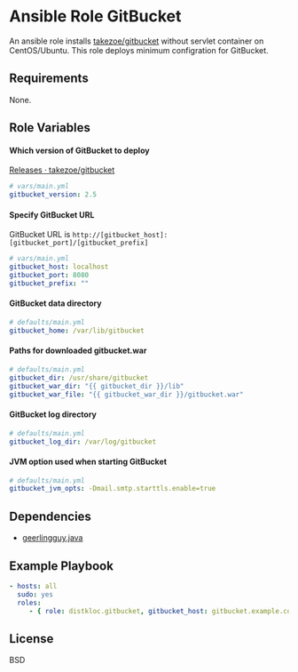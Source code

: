 Ansible Role GitBucket
=========

An ansible role installs [takezoe/gitbucket](https://github.com/takezoe/gitbucket) without servlet container on CentOS/Ubuntu.
This role deploys minimum configration for GitBucket.

Requirements
------------

None.

Role Variables
--------------

#### Which version of GitBucket to deploy

[Releases · takezoe/gitbucket](https://github.com/takezoe/gitbucket/releases)

```yml
# vars/main.yml
gitbucket_version: 2.5
```

#### Specify GitBucket URL

GitBucket URL is `http://[gitbucket_host]:[gitbucket_port]/[gitbucket_prefix]`

```yml
# vars/main.yml
gitbucket_host: localhost
gitbucket_port: 8080
gitbucket_prefix: ""
```

#### GitBucket data directory

```yml
# defaults/main.yml
gitbucket_home: /var/lib/gitbucket
```

#### Paths for downloaded gitbucket.war

```yml
# defaults/main.yml
gitbucket_dir: /usr/share/gitbucket
gitbucket_war_dir: "{{ gitbucket_dir }}/lib"
gitbucket_war_file: "{{ gitbucket_war_dir }}/gitbucket.war"
```

#### GitBucket log directory

```yml
# defaults/main.yml
gitbucket_log_dir: /var/log/gitbucket
```

#### JVM option used when starting GitBucket

```yml
# defaults/main.yml
gitbucket_jvm_opts: -Dmail.smtp.starttls.enable=true
```

Dependencies
------------

- [geerlingguy.java](https://galaxy.ansible.com/list#/roles/439)

Example Playbook
----------------

```yml
- hosts: all
  sudo: yes
  roles:
     - { role: distkloc.gitbucket, gitbucket_host: gitbucket.example.com, gitbucket_port: 80  }
```

License
-------

BSD

